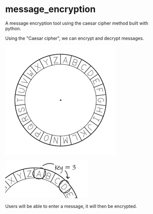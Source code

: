 # message_encryption
A message encryption tool using the caesar cipher method built with python. 

Using the "Caesar cipher", we can encrypt and decrypt messages. 

![CaesarWheel](https://github.com/mattbhenley/Images/blob/master/caeserwheel.png)

![CaesarWheel2](https://github.com/mattbhenley/Images/blob/master/caeserwheel2.png)

Users will be able to enter a message, it will then be encrypted. 

